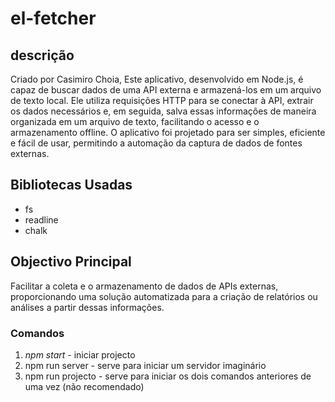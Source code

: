 # el-fetcher


## descrição
Criado por Casimiro Choia, Este aplicativo, desenvolvido em Node.js, é capaz de buscar dados de uma API externa e armazená-los em um arquivo de texto local. Ele utiliza requisições HTTP para se conectar à API, extrair os dados necessários e, em seguida, salva essas informações de maneira organizada em um arquivo de texto, facilitando o acesso e o armazenamento offline. O aplicativo foi projetado para ser simples, eficiente e fácil de usar, permitindo a automação da captura de dados de fontes externas.

## Bibliotecas Usadas

* fs
* readline
* chalk

## Objectivo Principal

Facilitar a coleta e o armazenamento de dados de APIs externas, proporcionando uma solução automatizada para a criação de relatórios ou análises a partir dessas informações.

### Comandos

1. *npm start* - iniciar projecto
1. npm run server - serve para iniciar um servidor imaginário
1. npm run projecto - serve para iniciar os dois comandos anteriores de uma vez (não recomendado)